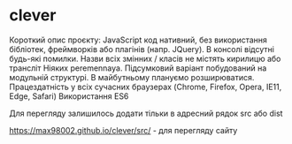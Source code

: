 # clever

Короткий опис проєкту:  JavaScript код нативний, без використання бібліотек, фреймворків або плагінів (напр. JQuery). В консолі відсутні будь-які помилки.  Назви всіх змінних / класів не містять кирилицю або трансліт Ніяких peremennaya.  Підсумковий варіант побудований на модульній структурі.  В майбутньому плануємо розширюватися. Працездатність у всіх сучасних браузерах (Chrome, Firefox, Opera, IE11, Edge, Safari) Використання ES6

Для перегляду залишилось додати тільки в адресний рядок src або dist

https://max98002.github.io/clever/src/ - для перегляду сайту

